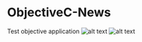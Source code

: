 # ObjectiveC-News
Test objective application
![alt text](https://github.com/niceiceeyes1337/ObjectiveC-News/blob/master/Sceenshots/5.8-inch%20Screenshot%201%20copy.jpg?raw=false)
![alt text](https://github.com/niceiceeyes1337/ObjectiveC-News/blob/master/Sceenshots/5.8-inch%20Screenshot%201.jpg?raw=false)

